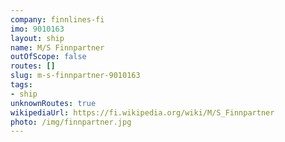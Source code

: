 ```yaml
---
company: finnlines-fi
imo: 9010163
layout: ship
name: M/S Finnpartner
outOfScope: false
routes: []
slug: m-s-finnpartner-9010163
tags:
- ship
unknownRoutes: true
wikipediaUrl: https://fi.wikipedia.org/wiki/M/S_Finnpartner
photo: /img/finnpartner.jpg
---
```

